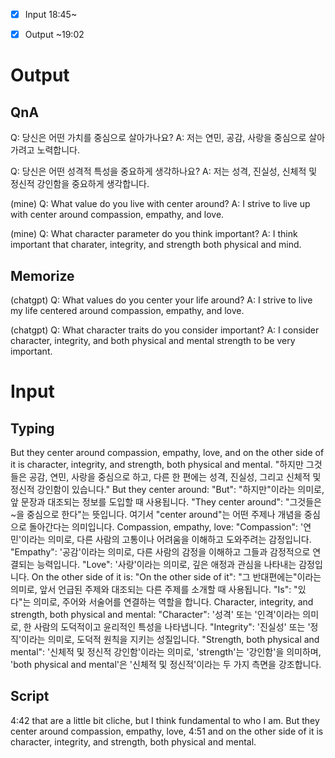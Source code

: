 

- [x] Input 18:45~
- [x] Output ~19:02


# Output

## QnA

Q: 당신은 어떤 가치를 중심으로 살아가나요?
A: 저는 연민, 공감, 사랑을 중심으로 살아가려고 노력합니다.

Q: 당신은 어떤 성격적 특성을 중요하게 생각하나요?
A: 저는 성격, 진실성, 신체적 및 정신적 강인함을 중요하게 생각합니다.

(mine)
Q: What value do you live with center around?
A: I strive to live up with center around compassion, empathy, and love.

(mine)
Q: What character parameter do you think important?
A: I think important that charater, integrity, and strength both physical and mind.


## Memorize

(chatgpt)
Q: What values do you center your life around?
A: I strive to live my life centered around compassion, empathy, and love.

(chatgpt)
Q: What character traits do you consider important?
A: I consider character, integrity, and both physical and mental strength to be very important.


# Input

## Typing

But they center around compassion, empathy, love, and on the other side of it is character, integrity, and strength, both physical and mental.
	"하지만 그것들은 공감, 연민, 사랑을 중심으로 하고, 다른 한 편에는 성격, 진실성, 그리고 신체적 및 정신적 강인함이 있습니다."
	But they center around:
		"But": "하지만"이라는 의미로, 앞 문장과 대조되는 정보를 도입할 때 사용됩니다.
		"They center around": "그것들은 ~을 중심으로 한다"는 뜻입니다. 여기서 "center around"는 어떤 주제나 개념을 중심으로 돌아간다는 의미입니다.
	Compassion, empathy, love:
		"Compassion": '연민'이라는 의미로, 다른 사람의 고통이나 어려움을 이해하고 도와주려는 감정입니다.
		"Empathy": '공감'이라는 의미로, 다른 사람의 감정을 이해하고 그들과 감정적으로 연결되는 능력입니다.
		"Love": '사랑'이라는 의미로, 깊은 애정과 관심을 나타내는 감정입니다.
	On the other side of it is:
		"On the other side of it": "그 반대편에는"이라는 의미로, 앞서 언급된 주제와 대조되는 다른 주제를 소개할 때 사용됩니다.
		"Is": "있다"는 의미로, 주어와 서술어를 연결하는 역할을 합니다.
	Character, integrity, and strength, both physical and mental:
		"Character": '성격' 또는 '인격'이라는 의미로, 한 사람의 도덕적이고 윤리적인 특성을 나타냅니다.
		"Integrity": '진실성' 또는 '정직'이라는 의미로, 도덕적 원칙을 지키는 성질입니다.
		"Strength, both physical and mental": '신체적 및 정신적 강인함'이라는 의미로, 'strength'는 '강인함'을 의미하며, 'both physical and mental'은 '신체적 및 정신적'이라는 두 가지 측면을 강조합니다.


## Script

4:42
that are a little bit cliche, but I think fundamental to who I am. But they center around compassion, empathy, love,
4:51
and on the other side of it is character, integrity, and strength, both physical and mental.

